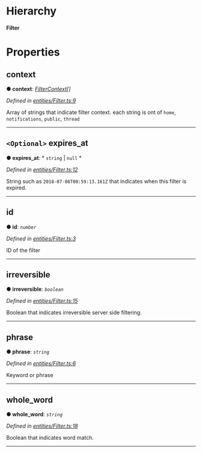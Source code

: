 

# Hierarchy

**Filter**

# Properties

<a id="context"></a>

##  context

**● context**: *[FilterContext](../modules/_entities_filter_.md#filtercontext)[]*

*Defined in [entities/Filter.ts:9](https://github.com/aendrew/core/blob/a43c578/src/entities/Filter.ts#L9)*

Array of strings that indicate filter context. each string is ont of `home`, `notifications`, `public`, `thread`

___
<a id="expires_at"></a>

## `<Optional>` expires_at

**● expires_at**: * `string` &#124; `null`
*

*Defined in [entities/Filter.ts:12](https://github.com/aendrew/core/blob/a43c578/src/entities/Filter.ts#L12)*

String such as `2018-07-06T00:59:13.161Z` that indicates when this filter is expired.

___
<a id="id"></a>

##  id

**● id**: *`number`*

*Defined in [entities/Filter.ts:3](https://github.com/aendrew/core/blob/a43c578/src/entities/Filter.ts#L3)*

ID of the filter

___
<a id="irreversible"></a>

##  irreversible

**● irreversible**: *`boolean`*

*Defined in [entities/Filter.ts:15](https://github.com/aendrew/core/blob/a43c578/src/entities/Filter.ts#L15)*

Boolean that indicates irreversible server side filtering.

___
<a id="phrase"></a>

##  phrase

**● phrase**: *`string`*

*Defined in [entities/Filter.ts:6](https://github.com/aendrew/core/blob/a43c578/src/entities/Filter.ts#L6)*

Keyword or phrase

___
<a id="whole_word"></a>

##  whole_word

**● whole_word**: *`string`*

*Defined in [entities/Filter.ts:18](https://github.com/aendrew/core/blob/a43c578/src/entities/Filter.ts#L18)*

Boolean that indicates word match.

___

